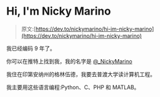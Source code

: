 # Hi, I'm Nicky Marino

> 原文:[https://dev.to/nickymarino/hi-im-nicky-marino](https://dev.to/nickymarino/hi-im-nicky-marino)

我已经编码 9 年了。

你可以在推特上找到我，我的名字是 [@_NickyMarino](https://twitter.com/_NickyMarino)

我住在印第安纳州的格林伍德，我要去普渡大学读计算机工程。

我主要用这些语言编程:Python、C、PHP 和 MATLAB。